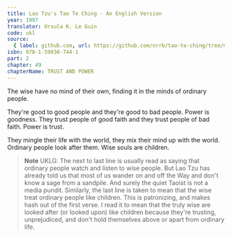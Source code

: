 ```yaml
---
title: Lao Tzu's Tao Te Ching - An English Version
year: 1997
translator: Ursula K. Le Guin
code: ukl
source:
  { label: github.com, url: https://github.com/nrrb/tao-te-ching/tree/master }
isbn: 978-1-59030-744-1
part: 2
chapter: 49
chapterName: TRUST AND POWER
---
```


The wise have no mind of their own,
finding it in the minds
of ordinary people.

They're good to good people
and they're good to bad people.
Power is goodness.
They trust people of good faith
and they trust people of bad faith.
Power is trust.

They mingle their life with the world,
they mix their mind up with the world.
Ordinary people look after them.
Wise souls are children.

> **Note** UKLG: The next to last line is usually read as saying that ordinary people watch and listen to wise people. But Lao Tzu has already told us that most of us wander on and off the Way and don't know a sage from a sandpile. And surely the quiet Taoist is not a media pundit.
> Similarly, the last line is taken to mean that the wise treat ordinary people like children. This is patronizing, and makes hash out of the first verse. I read it to mean that the truly wise are looked after (or looked upon) like children because they're trusting, unprejudiced, and don't hold themselves above or apart from ordinary life.
